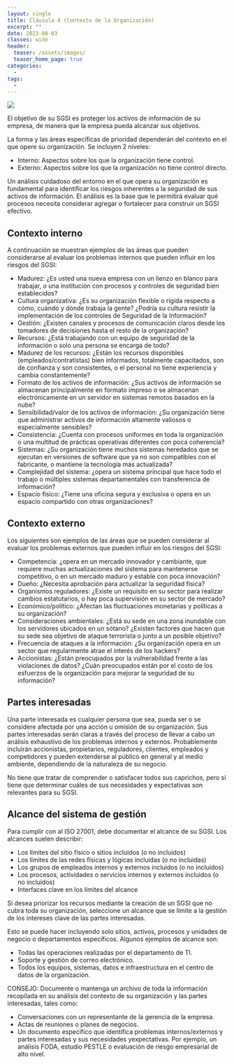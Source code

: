```yaml
---
layout: single
title: Cláusula 4 (Contexto de la Organización)
excerpt: ""
date: 2023-08-03
classes: wide
header:
  teaser: /assets/images/
  teaser_home_page: true
categories:
  - 
tags:
  - 
---
```


![](/assets/images/)

El objetivo de su SGSI es proteger los activos de información de su empresa, de manera que la empresa pueda alcanzar sus objetivos.

La forma y las áreas específicas de prioridad dependerán del contexto en el que opere su organización. Se incluyen 2 niveles:

* Interno: Aspectos sobre los que la organización tiene control.
* Externo: Aspectos sobre los que la organización no tiene control directo.

Un análisis cuidadoso del entorno en el que opera su organización es fundamental para identificar los riesgos inherentes a la seguridad de sus activos de información. El análisis es la base que le permitirá evaluar qué procesos necesita considerar agregar o fortalecer para construir un SGSI efectivo.

## Contexto interno

A continuación se muestran ejemplos de las áreas que pueden considerarse al evaluar los problemas internos que pueden influir en los riesgos del SGSI:

* Madurez: ¿Es usted una nueva empresa con un lienzo en blanco para trabajar, o una institución con procesos y controles de seguridad bien establecidos?
* Cultura organizativa: ¿Es su organización flexible o rígida respecto a cómo, cuándo y dónde trabaja la gente? ¿Podría su cultura resistir la implementación de los controles de Seguridad de la Información?
* Gestión: ¿Existen canales y procesos de comunicación claros desde los tomadores de decisiones hasta el resto de la organización?
* Recursos: ¿Está trabajando con un equipo de seguridad de la información o solo una persona se encarga de todo?
* Madurez de los recursos: ¿Están los recursos disponibles (empleados/contratistas) bien informados, totalmente capacitados, son de confianza y son consistentes, o el personal no tiene experiencia y cambia constantemente?
* Formato de los activos de información: ¿Sus activos de información se almacenan principalmente en formato impreso o se almacenan electrónicamente en un servidor en sistemas remotos basados en la nube?
* Sensibilidad/valor de los activos de información: ¿Su organización tiene que administrar activos de información altamente valiosos o especialmente sensibles?
* Consistencia: ¿Cuenta con procesos uniformes en toda la organización o una multitud de prácticas operativas diferentes con poca coherencia?
* Sistemas: ¿Su organización tiene muchos sistemas heredados que se ejecutan en versiones de software que ya no son compatibles con el fabricante, o mantiene la tecnología más actualizada?
* Complejidad del sistema: ¿opera un sistema principal que hace todo el trabajo o múltiples sistemas departamentales con transferencia de información?
* Espacio físico: ¿Tiene una oficina segura y exclusiva o opera en un espacio compartido con otras organizaciones?

## Contexto externo

Los siguientes son ejemplos de las áreas que se pueden considerar al evaluar los problemas externos que pueden influir en los riesgos del SGSI:

* Competencia: ¿opera en un mercado innovador y cambiante, que requiere muchas actualizaciones del sistema para mantenerse competitivo, o en un mercado maduro y estable con poca innovación?
* Dueño: ¿Necesita aprobación para actualizar la seguridad física?
* Organismos reguladores: ¿Existe un requisito en su sector para realizar cambios estatutarios, o hay poca supervisión en su sector de mercado?
* Económico/político: ¿Afectan las fluctuaciones monetarias y políticas a su organización?
* Consideraciones ambientales: ¿Está su sede en una zona inundable con los servidores ubicados en un sótano? ¿Existen factores que hacen que su sede sea objetivo de ataque terrorista o junto a un posible objetivo?
* Frecuencia de ataques a la información: ¿Su organización opera en un sector que regularmente atrae el interés de los hackers?
* Accionistas: ¿Están preocupados por la vulnerabilidad frente a las violaciones de datos? ¿Cuán preocupados están por el costo de los esfuerzos de la organización para mejorar la seguridad de su información?

## Partes interesadas

Una parte interesada es cualquier persona que sea, pueda ser o se considere afectada por una acción u omisión de su organización. Sus partes interesadas serán claras a través del proceso de llevar a cabo un análisis exhaustivo de los problemas internos y externos. Probablemente incluirán accionistas, propietarios, reguladores, clientes, empleados y competidores y pueden extenderse al público en general y al medio ambiente, dependiendo de la naturaleza de su negocio.

No tiene que tratar de comprender o satisfacer todos sus caprichos, pero sí tiene que determinar cuáles de sus necesidades y expectativas son relevantes para su SGSI.

## Alcance del sistema de gestión

Para cumplir con al ISO 27001, debe documentar el alcance de su SGSI. Los alcances suelen describir:

* Los límites del sitio físico o sitios incluidos (o no incluidos)
* Los límites de las redes físicas y lógicas incluidas (o no incluidas)
* Los grupos de empleados internos y externos incluidos (o no incluidos)
* Los procesos, actividades o servicios internos y externos incluidos (o no incluidos)
* Interfaces clave en los límites del alcance

Si desea priorizar los recursos mediante la creación de un SGSI que no cubra toda su organización, seleccione un alcance que se limite a la gestión de los intereses clave de las partes interesadas.

Esto se puede hacer incluyendo solo sitios, activos, procesos y unidades de negocio o departamentos específicos. Algunos ejemplos de alcance son:

* Todas las operaciones realizadas por el departamento de TI.
* Soporte y gestión de correo electrónico.
* Todos los equipos, sistemas, datos e infraestructura en el centro de datos de la organización.

CONSEJO: Documente o mantenga un archivo de toda la información recopilada en su análisis del contexto de su organización y las partes interesadas, tales como:

* Conversaciones con un representante de la gerencia de la empresa.
* Actas de reuniones o planes de negocios.
* Un documento específico que identifica problemas internos/externos y partes interesadas y sus necesidades yexpectativas. Por ejemplo, un análisis FODA, estudio PESTLE o evaluación de riesgo empresarial de alto nivel.
